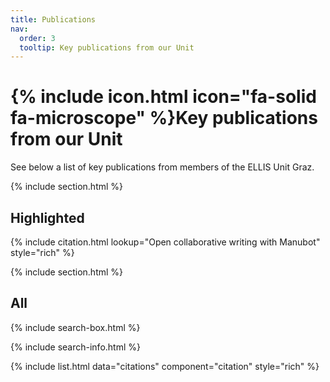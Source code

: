 ```yaml
---
title: Publications
nav:
  order: 3
  tooltip: Key publications from our Unit
---
```


# {% include icon.html icon="fa-solid fa-microscope" %}Key publications from our Unit

See below a list of key publications from members of the ELLIS Unit Graz.

{% include section.html %}

## Highlighted

{% include citation.html lookup="Open collaborative writing with Manubot" style="rich" %}

{% include section.html %}

## All

{% include search-box.html %}

{% include search-info.html %}

{% include list.html data="citations" component="citation" style="rich" %}
